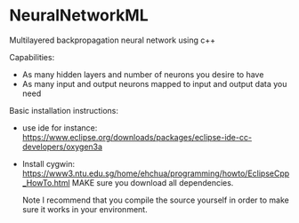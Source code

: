 # NeuralNetworkML
Multilayered backpropagation neural network using c++

Capabilities: 
- As many hidden layers and number of neurons you desire to have
- As many input and output neurons mapped to input and output data you need

Basic installation instructions: 
- use ide for instance: https://www.eclipse.org/downloads/packages/eclipse-ide-cc-developers/oxygen3a
- Install cygwin: https://www3.ntu.edu.sg/home/ehchua/programming/howto/EclipseCpp_HowTo.html
  MAKE sure you download all dependencies. 
  
  Note I recommend that you compile the source yourself in order to make sure it works in your environment.  
